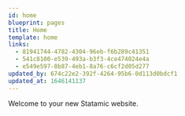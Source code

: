 ```yaml
---
id: home
blueprint: pages
title: Home
template: home
links:
  - 81941744-4782-4304-96eb-f6b289c41351
  - 541c8100-e539-493a-b3f3-4ce474024e4a
  - e549e597-8b87-4eb1-8a76-c6cf2d05d277
updated_by: 674c22e2-392f-4264-95b6-0d113d0bdcf1
updated_at: 1646141137
---
```

Welcome to your new Statamic website.
